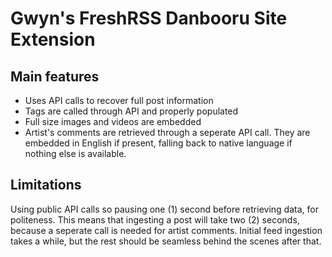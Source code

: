 # Gwyn's FreshRSS Danbooru Site Extension

## Main features
- Uses API calls to recover full post information
- Tags are called through API and properly populated
- Full size images and videos are embedded
- Artist's comments are retrieved through a seperate API call. They are embedded in English if present, falling back to native language if nothing else is available.

## Limitations
Using public API calls so pausing one (1) second before retrieving data, for politeness. This means that ingesting a post will take two (2) seconds, because a seperate call is needed for artist comments. Initial feed ingestion takes a while, but the rest should be seamless behind the scenes after that.